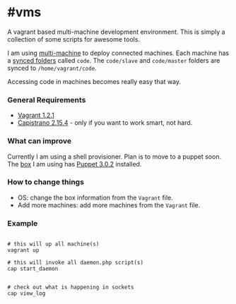 #vms
===

A vagrant based multi-machine development environment. This is simply a collection of some scripts for awesome tools.

I am using [multi-machine](http://docs.vagrantup.com/v2/multi-machine/index.html) to deploy connected machines. Each machine has a [synced folders](http://docs.vagrantup.com/v2/synced-folders/index.html) called `code`. The `code/slave` and `code/master` folders are synced to `/home/vagrant/code`. 

Accessing code in machines becomes really easy that way. 


### General Requirements
* [Vagrant 1.2.1](http://www.vagrantup.com/)
* [Capistrano 2.15.4](https://github.com/capistrano/capistrano) - only if you want to work smart, not hard. 
 

### What can improve
Currently I am using a shell provisioner. Plan is to move to a puppet soon. The [box](http://packages.vstone.eu/vagrant-boxes/centos/6.3/) I am using has [Puppet 3.0.2](https://projects.puppetlabs.com/versions/337) installed. 
 

### How to change things
* OS: change the box information from the `Vagrant` file.
* Add more machines: add more machines from the `Vagrant` file.
 
### Example
```

# this will up all machine(s)
vagrant up

# this will invoke all daemon.php script(s) 
cap start_daemon


# check out what is happening in sockets
cap view_log

```


 
 

